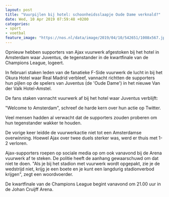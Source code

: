 ```yaml
---
layout: post
title: "Vuurpijlen bij hotel: schoonheidsslaapje Oude Dame verknald?"
date: Wed, 10 Apr 2019 07:59:48 +0200
categories: 
- sport 
- voetbal 
feature_image: "https://nos.nl/data/image/2019/04/10/542651/1008x567.jpg"
---
```


<p>Opnieuw hebben supporters van Ajax vuurwerk afgestoken bij het hotel in Amsterdam waar Juventus, de tegenstander in de kwartfinale van de Champions League, logeert.</p>
<p>In februari staken leden van de fanatieke F-Side vuurwerk de lucht in bij het Okura Hotel waar Real Madrid verbleef, vannacht richtten de supporters hun pijlen op de spelers van Juventus (de 'Oude Dame') in het nieuwe Van der Valk Hotel-Amstel.</p>
<p>De fans staken vannacht vuurwerk af bij het hotel waar Juventus verblijft: </p>
<p>"Welcome to Amsterdam", schreef de harde kern over hun actie op Twitter.</p>
<p>Veel mensen hadden al verwacht dat de supporters zouden proberen om hun tegenstander wakker te houden.</p>
<p>De vorige keer leidde de vuurwerkactie niet tot een Amsterdamse overwinning. Hoewel Ajax over twee duels sterker was, werd er thuis met 1-2 verloren.</p>
<p>Ajax-supporters roepen op sociale media op om ook vanavond bij de Arena vuurwerk af te steken. De politie heeft de aanhang gewaarschuwd om dat niet te doen. "Als je bij het stadion met vuurwerk wordt opgepakt, zie je de wedstrijd niet, krijg je een boete en je kunt een langdurig stadionverbod krijgen", zegt een woordvoerder.</p>
<p>De kwartfinale van de Champions League begint vanavond om 21.00 uur in de Johan Cruijff Arena.</p>
